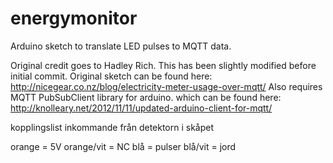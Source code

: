 energymonitor
=============

Arduino sketch to translate LED pulses to MQTT data. 

Original credit goes to Hadley Rich. This has been slightly modified before initial commit.
Original sketch can be found here: http://nicegear.co.nz/blog/electricity-meter-usage-over-mqtt/
Also requires MQTT PubSubClient library for arduino. which can be found here: http://knolleary.net/2012/11/11/updated-arduino-client-for-mqtt/

kopplingslist inkommande från detektorn i skåpet

orange = 5V
orange/vit = NC
blå = pulser
blå/vit = jord
